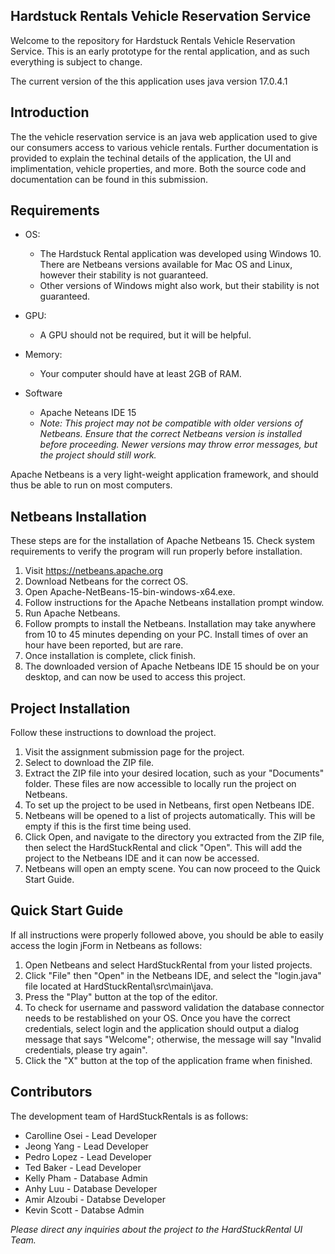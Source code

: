 ## Hardstuck Rentals Vehicle Reservation Service 

Welcome to the repository for Hardstuck Rentals Vehicle Reservation Service. This is an early prototype for the rental application, and as such everything is subject to change.

The current version of the this application uses java version 17.0.4.1

## Introduction

The the vehicle reservation service is an java web application used to give our consumers access to various vehicle rentals. Further documentation is provided to explain the techinal details of the application, the UI and implimentation, vehicle properties, and more. 
Both the source code and documentation can be found in this submission.


## Requirements

- OS: 
    - The Hardstuck Rental application was developed using Windows 10. There are Netbeans versions available for Mac OS and Linux, however their stability is not guaranteed.
    - Other versions of Windows might also work, but their stability is not guaranteed.

- GPU:
    - A GPU should not be required, but it will be helpful.

- Memory:
    - Your computer should have at least 2GB of RAM.

- Software
    - Apache Neteans IDE 15
    - *Note: This project may not be compatible with older versions of Netbeans. Ensure that the correct Netbeans version is installed before proceeding. Newer versions may throw error messages, but the project should still work.*

Apache Netbeans is a very light-weight application framework, and should thus be able to run on most computers. 

## Netbeans Installation

These steps are for the installation of Apache Netbeans 15. Check system requirements to verify the program will run properly before installation.

1. Visit https://netbeans.apache.org
2. Download Netbeans for the correct OS.
3. Open Apache-NetBeans-15-bin-windows-x64.exe.
4. Follow instructions for the Apache Netbeans installation prompt window.
5. Run Apache Netbeans.
6. Follow prompts to install the Netbeans. Installation may take anywhere from 10 to 45 minutes depending on your PC. Install times of over an hour have been reported, but are rare.
7. Once installation is complete, click finish.
8. The downloaded version of Apache Netbeans IDE 15 should be on your desktop, and can now be used to access this project.

## Project Installation

Follow these instructions to download the project.

1. Visit the assignment submission page for the project.
2. Select to download the ZIP file.
4. Extract the ZIP file into your desired location, such as your "Documents" folder. These files are now accessible to locally run the project on Netbeans.
5. To set up the project to be used in Netbeans, first open Netbeans IDE.
6. Netbeans will be opened to a list of projects automatically. This will be empty if this is the first time being used. 
7. Click Open, and navigate to the directory you extracted from the ZIP file, then select the HardStuckRental and click "Open". This will add the project to the Netbeans IDE and it can now be accessed.
8. Netbeans will open an empty scene. You can now proceed to the Quick Start Guide.

## Quick Start Guide

If all instructions were properly followed above, you should be able to easily access the login jForm in Netbeans as follows:
1. Open Netbeans and select HardStuckRental from your listed projects.
2. Click "File" then "Open" in the Netbeans IDE, and select the "login.java" file located at HardStuckRental\src\main\java.
3. Press the "Play" button at the top of the editor.
4. To check for username and password validation the database connector needs to be restablished on your OS. Once you have the correct credentials, select login and the application should output a dialog message that says "Welcome"; otherwise, the message will say "Invalid credentials, please try again".
6. Click the "X" button at the top of the application frame when finished.

## Contributors

The development team of HardStuckRentals is as follows:
- Carolline Osei - Lead Developer 
- Jeong Yang - Lead Developer 
- Pedro Lopez - Lead Developer
- Ted Baker - Lead Developer
- Kelly Pham - Database Admin
- Anhy Luu - Database Developer
- Amir Alzoubi - Databse Developer
- Kevin Scott - Databse Admin

*Please direct any inquiries about the project to the HardStuckRental UI Team.*
